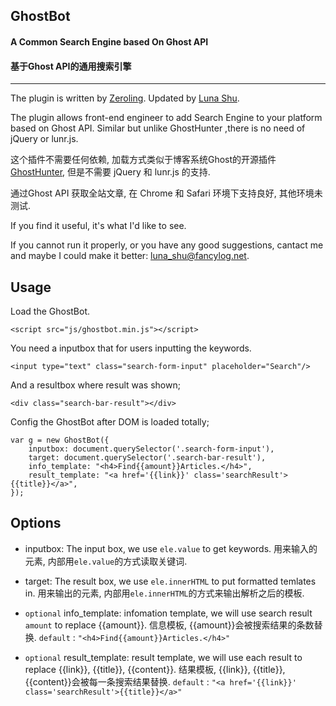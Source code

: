 GhostBot
---
#### A Common Search Engine based On Ghost API
#### 基于Ghost API的通用搜索引擎
---
The plugin is written by [Zeroling](http://www.zeroling.com).
Updated by [Luna Shu](https://luna.fancylog.net).

The plugin allows front-end engineer to add Search Engine to your platform based on Ghost API. Similar but unlike GhostHunter ,there is no need of jQuery or lunr.js.

这个插件不需要任何依赖, 加载方式类似于博客系统Ghost的开源插件[GhostHunter](https://github.com/i11ume/ghostHunter/), 但是不需要 jQuery 和 lunr.js 的支持.

通过Ghost API 获取全站文章, 在 Chrome 和 Safari 环境下支持良好, 其他环境未测试.

If you find it useful, it's what I'd like to see.

If you cannot run it properly, or you have any good suggestions, cantact me and maybe I could make it better: <luna_shu@fancylog.net>.

Usage
---
Load the GhostBot.

```
<script src="js/ghostbot.min.js"></script>	
```

You need a inputbox that for users inputting the keywords.

```
<input type="text" class="search-form-input" placeholder="Search"/>
```

And a resultbox where result was shown;

```
<div class="search-bar-result"></div>
```
Config the GhostBot after DOM is loaded totally;

```
var g = new GhostBot({
	inputbox: document.querySelector('.search-form-input'),
	target: document.querySelector('.search-bar-result'),
	info_template: "<h4>Find{{amount}}Articles.</h4>",
    result_template: "<a href='{{link}}' class='searchResult'>{{title}}</a>",
});
```

Options
---
- inputbox: The input box, we use `ele.value` to get keywords.  用来输入的元素, 内部用`ele.value`的方式读取关键词.

- target: The result box, we use `ele.innerHTML` to put formatted temlates in.  用来输出的元素, 内部用`ele.innerHTML`的方式来输出解析之后的模板.

- `optional` info_template: infomation template, we will use search result `amount` to replace {{amount}}.  信息模板, {{amount}}会被搜索结果的条数替换.
`default` : `"<h4>Find{{amount}}Articles.</h4>"`

- `optional` result_template: result template, we will use each result to replace {{link}}, {{title}}, {{content}}.   结果模板, {{link}}, {{title}}, {{content}}会被每一条搜索结果替换.
`default` : `"<a href='{{link}}' class='searchResult'>{{title}}</a>"`

